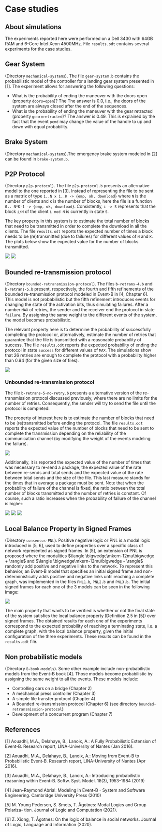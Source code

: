 # Case studies

## About simulations

The experiments reported here were performed on a Dell 3430 with 64GB RAM and
6-Core Intel Xeon 4500MHz. File `results.odt` contains several experiments for
the case studies. 

## Gear System

(Directory `mechanical-systems`). The file `gear-system.b` contains the
probabilistic model of the controller for a landing gear system presented in
[1]. The experiment allows for answering the following questions:
* What is the probability of ending the maneuver with the doors open (property
  `doors=open`)? The The answer is 0.0, i.e., the doors of the system are
  always closed after the end of the sequences.
* What is the probability of ending the maneuver with the gear retracted
  (property `gear=retracted`)? The answer is 0.49. This is explained by the
  fact that the event `pcmd` may change the value of the handle to up and down
  with equal probability.

## Brake System

(Directory `mechanical-systems`).The emergency brake system modeled in [2] can
be found in `brake-system.b`.

## P2P Protocol

(Directory `p2p-protocol`). The file `p2p-protocol.b` presents an alternative
model to the one reported in [3]. Instead of representing the file to be sent
as  a matrix of type `1..N x 1..K -> {emp, ok, download}` where `N` is the
number of clients and `K` is the number of blocks, here the file is a function
`0.. N*K-1 -> {emp, ok, download}`. Consistently, `i -> S` represents that the
block `i/N` of the client `i mod N` is currently in state `S`. 

The key property in this system is to estimate the total number of blocks that
need to be transmitted in order to complete the download in all the clients.
The file `results.odt` reports the expected number of times a block needs to be
(re)transmitted (due to failures) for different values of `N` and `K`. The
plots below show the expected value for the number of blocks transmitted.

<img src="./img/plot-p2p.png">

<img src="./img/plot-p2p-rate.png">

## Bounded re-transmission protocol

(Directory `bounded-retransmission-protocol`). The files `b-retrans-4.b` and
`b-retrans-5.b` present, respectively, the fourth and fifth refinements of the
bounded re-transmission protocol modeled in Event-B in [4, Chapter 6]. This
model is not probabilistic but the fifth refinement introduces events for
changing the state of the activation bits, thus simulating failures. After a
number `MAX` of retries, the sender and the receiver end the protocol in state
`failure`. By assigning the same weight to the different events of the system,
the model becomes probabilistic. 

The relevant property here is to determine the probability of successfully
completing the protocol or, alternatively, estimate the number of retries that
guarantee that the file is transmitted with a reasonable probability of
success. The file `results.odt` reports the expected probability of ending the
protocol in state `success` for different values of `MAX`. The simulations show
that 26 retries are enough to complete the protocol with a probability higher
than 0.94 (for the given size of files). 

<img src="./img/plot-brtp.png">

### Unbounded re-transmission protocol

The file `b-retrans-5-no-retry.b` presents a alternative version of the
re-transmission protocol discussed previously, where there are no limits for
the number of retries. Consequently, the sender will try to send the file until
the protocol is completed. 

The property of interest here is to estimate the number of blocks that need to
be (re)transmitted before ending the protocol. The file `results.odt` reports
the expected value of the number of blocks that need to be sent to complete the
transmission depending on the reliability of the communication channel (by
modifying the weight of the events modeling the failure). 

<img src="./img/plot-urtp-1.png">

Additionally, it is reported the expected value of the number of times that was
necessary to re-send a package, the expected value of the rate between re-sends
and total sends and the expected value of the rate between total sends and the
size of the file. This last measure stands for the times that in average a
package must be sent. Note that when the probability of failure of the channel
is fixed, the ratio between the total number of blocks transmitted and the
number of retries is constant. Of course, such a ratio increases when the
probability of failure of the channel is higher: 

<img src="./img/plot-urtp-2.png">

<img src="./img/plot-urtp-3.png">

<img src="./img/plot-urtp-4.png">

## Local Balance Property in Signed Frames

(Directory `consensus-PNL`). Positive negative logic or PNL is a modal logic
introduced in [5, 6], used to define properties over a specific class of
network represented as signed frames. In [5], an extension of PNL is proposed
where the modalities $\langle \bigwedge\mkern-12mu\bigwedge + \rangle$ and
$\langle \bigwedge\mkern-12mu\bigwedge - \rangle$ randomly add positive and
negative links to the network. To represent this behavior, an Event-B model
that specifies an initial signed frame and non-deterministically adds positive
and negative links until reaching a complete graph, was implemented in the
files `PNL1.b`, `PNL2.b` and `PNL3.b`. The initial signed frames for each one
of the 3 models can be seen in the following image: 

<img src="./img/pnl-experiments.png"> 

The main property that wants to be verified is whether or not the final state
of the system satisfies the local balance property (Definition 2.5 in [5]) over
signed frames. The obtained results for each one of the experiments correspond
to the expected probability of reaching a terminating state, i.e. a complete
graph, with the local balance property, given the initial configuration of the
three experiments. These results can be found in the `results.odt` file.


## Non probabilistic models

(Directory `B-book-models`). Some other example include non-probabilistic
models from the Event-B book [4]. Those models become probabilistic by
assigning the same weight to all the events. These models include: 
 * Controlling cars on a bridge (Chapter 2)
 * A mechanical press controller (Chapter 3)
 * A simple file transfer protocol (Chapter 4)
 * A Bounded re-transmission protocol (Chapter 6) (see directory `bounded-retransmission-protocol`)
 * Development of a concurrent program (Chapter 7)

## References
[1]  Aouadhi, M.A., Delahaye, B., Lanoix, A.: A Fully Probabilistic Extension
of Event-B. Research report, LINA-University of Nantes (Jan 2016).

[2]  Aouadhi, M.A., Delahaye, B., Lanoix, A.: Moving from Event-B to
Probabilistic Event-B. Research report, LINA-University of Nantes (Apr 2016).

[3] Aouadhi, M.A., Delahaye, B., Lanoix, A.: Introducing probabilistic
reasoning within Event-B. Softw. Syst. Model. 18(3), 1953–1984 (2019)

[4] Jean-Raymond Abrial: Modeling in Event-B - System and Software Engineering.
Cambridge University Press (2010)

[5] M. Young Pedersen, S. Smets, T. Ågotnes: Modal Logics and Group Polariza-
tion. Journal of Logic and Computation (2021).

[6] Z. Xiong, T. Ågotnes: On the logic of balance in social networks. Journal of
Logic, Language and Information (2020).

